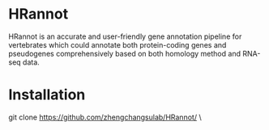 # HRannot
HRannot is an accurate and user-friendly gene annotation pipeline for vertebrates which could annotate both protein-coding genes and pseudogenes comprehensively based on both homology method and RNA-seq data.

# Installation

git clone https://github.com/zhengchangsulab/HRannot/ \


